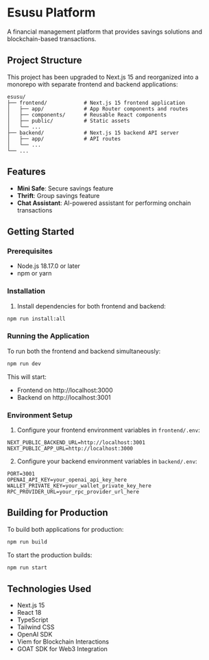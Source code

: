 # Esusu Platform

A financial management platform that provides savings solutions and blockchain-based transactions.

## Project Structure

This project has been upgraded to Next.js 15 and reorganized into a monorepo with separate frontend and backend applications:

```
esusu/
├── frontend/            # Next.js 15 frontend application
│   ├── app/             # App Router components and routes
│   ├── components/      # Reusable React components
│   ├── public/          # Static assets
│   └── ...
├── backend/             # Next.js 15 backend API server
│   ├── app/             # API routes
│   └── ...
└── ...
```

## Features

- **Mini Safe**: Secure savings feature
- **Thrift**: Group savings feature
- **Chat Assistant**: AI-powered assistant for performing onchain transactions

## Getting Started

### Prerequisites

- Node.js 18.17.0 or later
- npm or yarn

### Installation

1. Install dependencies for both frontend and backend:

```bash
npm run install:all
```

### Running the Application

To run both the frontend and backend simultaneously:

```bash
npm run dev
```

This will start:
- Frontend on http://localhost:3000
- Backend on http://localhost:3001

### Environment Setup

1. Configure your frontend environment variables in `frontend/.env`:
```
NEXT_PUBLIC_BACKEND_URL=http://localhost:3001
NEXT_PUBLIC_APP_URL=http://localhost:3000
```

2. Configure your backend environment variables in `backend/.env`:
```
PORT=3001
OPENAI_API_KEY=your_openai_api_key_here
WALLET_PRIVATE_KEY=your_wallet_private_key_here
RPC_PROVIDER_URL=your_rpc_provider_url_here
```

## Building for Production

To build both applications for production:

```bash
npm run build
```

To start the production builds:

```bash
npm run start
```

## Technologies Used

- Next.js 15
- React 18
- TypeScript
- Tailwind CSS
- OpenAI SDK
- Viem for Blockchain Interactions
- GOAT SDK for Web3 Integration
